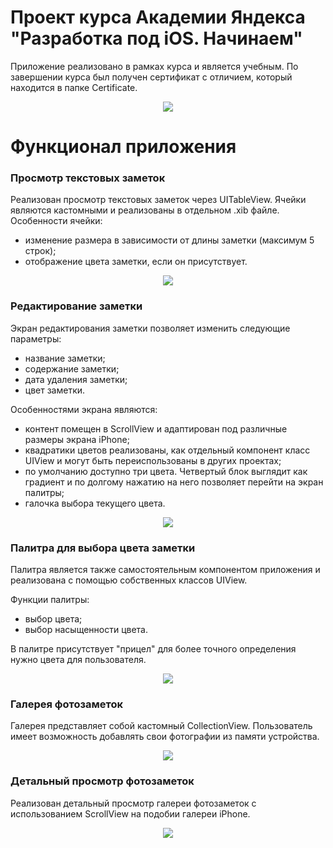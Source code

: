 # Проект курса Академии Яндекса "Разработка под iOS. Начинаем"

Приложение реализовано в рамках курса и является учебным. По завершении курса был получен сертификат с отличием, который находится в папке Certificate.

<p align="center"> 
<img src="./Screens/loading_screen.jpg">
</p>

# Функционал приложения

### Просмотр текстовых заметок
Реализован просмотр текстовых заметок через UITableView. Ячейки являются кастомными и реализованы в отдельном .xib файле.
Особенности ячейки:

 - изменение размера в зависимости от длины заметки (максимум 5 строк);
 - отображение цвета заметки, если он присутствует.
 
<p align="center"> 
<img src="./Screens/notes.jpg">
</p>

### Редактирование заметки
Экран редактирования заметки позволяет изменить следующие параметры:
 - название заметки;
 - содержание заметки;
 - дата удаления заметки;
 - цвет заметки.
 
Особенностями экрана являются:
 - контент помещен в ScrollView и адаптирован под различные размеры экрана iPhone;
 - квадратики цветов реализованы, как отдельный компонент класс UIView и могут быть переиспользованы в других проектах;
 - по умолчанию доступно три цвета. Четвертый блок выглядит как градиент и по долгому нажатию на него позволяет перейти на экран палитры;
 - галочка выбора текущего цвета.
 
 <p align="center"> 
<img src="./Screens/edit_screen.jpg">
</p>
 

### Палитра для выбора цвета заметки
Палитра является также самостоятельным компонентом приложения и реализована с помощью собственных классов UIView.

Функции палитры:
 - выбор цвета;
 - выбор насыщенности цвета.
 
В палитре присутствует "прицел" для более точного определения нужно цвета для пользователя.
 
<p align="center"> 
<img src="./Screens/palette.jpg">
</p>

### Галерея фотозаметок

Галерея представляет собой кастомный CollectionView. Пользователь имеет возможность добавлять свои фотографии из памяти устройства.

<p align="center"> 
<img src="./Screens/gallery_1.jpg">
</p>

### Детальный просмотр фотозаметок
Реализован детальный просмотр галереи фотозаметок с использованием ScrollView на подобии галереи iPhone.

<p align="center"> 
<img src="./Screens/gallery_2.jpg">
</p>
 
